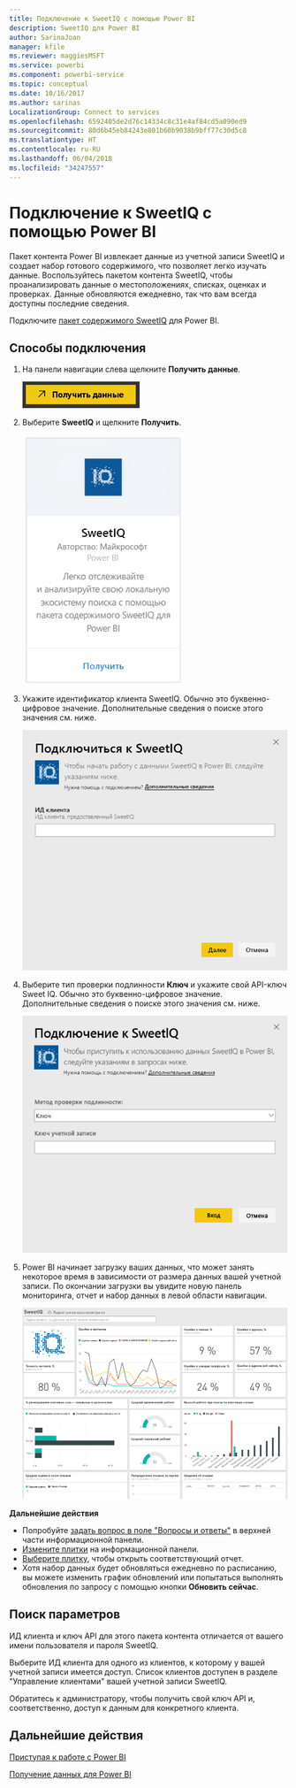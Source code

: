 ```yaml
---
title: Подключение к SweetIQ с помощью Power BI
description: SweetIQ для Power BI
author: SarinaJoan
manager: kfile
ms.reviewer: maggiesMSFT
ms.service: powerbi
ms.component: powerbi-service
ms.topic: conceptual
ms.date: 10/16/2017
ms.author: sarinas
LocalizationGroup: Connect to services
ms.openlocfilehash: 6592405de2d76c14334c8c31e4af84cd5a090ed9
ms.sourcegitcommit: 80d6b45eb84243e801b60b9038b9bff77c30d5c8
ms.translationtype: HT
ms.contentlocale: ru-RU
ms.lasthandoff: 06/04/2018
ms.locfileid: "34247557"
---
```

# <a name="connect-to-sweetiq-with-power-bi"></a>Подключение к SweetIQ с помощью Power BI
Пакет контента Power BI извлекает данные из учетной записи SweetIQ и создает набор готового содержимого, что позволяет легко изучать данные. Воспользуйтесь пакетом контента SweetIQ, чтобы проанализировать данные о местоположениях, списках, оценках и проверках. Данные обновляются ежедневно, так что вам всегда доступны последние сведения.

Подключите [пакет содержимого SweetIQ](https://app.powerbi.com/groups/me/getdata/services/sweetiq) для Power BI.

## <a name="how-to-connect"></a>Способы подключения
1. На панели навигации слева щелкните **Получить данные**.
   
    ![](media/service-connect-to-sweetiq/getdata.png)
2. Выберите **SweetIQ** и щелкните **Получить**.
   
    ![](media/service-connect-to-sweetiq/sweetiq.png)
3. Укажите идентификатор клиента SweetIQ. Обычно это буквенно-цифровое значение. Дополнительные сведения о поиске этого значения см. ниже.
   
    ![](media/service-connect-to-sweetiq/parameter.png)
4. Выберите тип проверки подлинности **Ключ** и укажите свой API-ключ Sweet IQ. Обычно это буквенно-цифровое значение. Дополнительные сведения о поиске этого значения см. ниже.
   
    ![](media/service-connect-to-sweetiq/credentials.png)
5. Power BI начинает загрузку ваших данных, что может занять некоторое время в зависимости от размера данных вашей учетной записи. По окончании загрузки вы увидите новую панель мониторинга, отчет и набор данных в левой области навигации.
   
    ![](media/service-connect-to-sweetiq/dashboard.png)

**Дальнейшие действия**

* Попробуйте [задать вопрос в поле "Вопросы и ответы"](power-bi-q-and-a.md) в верхней части информационной панели.
* [Измените плитки](service-dashboard-edit-tile.md) на информационной панели.
* [Выберите плитку](service-dashboard-tiles.md), чтобы открыть соответствующий отчет.
* Хотя набор данных будет обновляться ежедневно по расписанию, вы можете изменить график обновлений или попытаться выполнять обновления по запросу с помощью кнопки **Обновить сейчас**.

## <a name="finding-parameters"></a>Поиск параметров
ИД клиента и ключ API для этого пакета контента отличается от вашего имени пользователя и пароля SweetIQ.

Выберите ИД клиента для одного из клиентов, к которому у вашей учетной записи имеется доступ. Список клиентов доступен в разделе "Управление клиентами" вашей учетной записи SweetIQ.

Обратитесь к администратору, чтобы получить свой ключ API и, соответственно, доступ к данным для конкретного клиента.

## <a name="next-steps"></a>Дальнейшие действия
[Приступая к работе с Power BI](service-get-started.md)

[Получение данных для Power BI](service-get-data.md)

